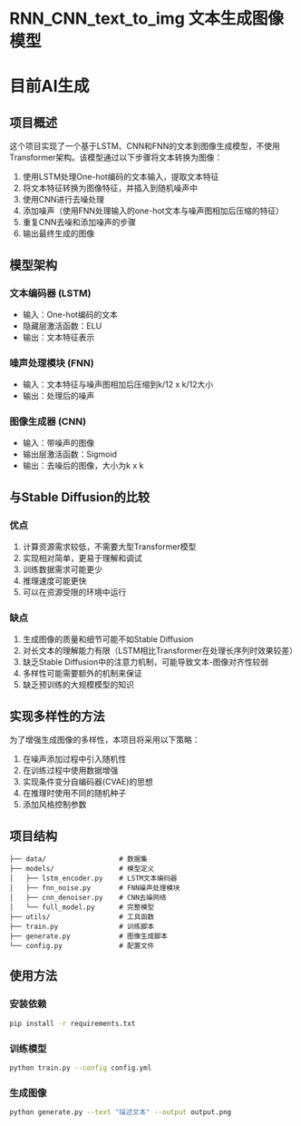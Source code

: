 # RNN_CNN_text_to_img 文本生成图像模型
# 目前AI生成
## 项目概述

这个项目实现了一个基于LSTM、CNN和FNN的文本到图像生成模型，不使用Transformer架构。该模型通过以下步骤将文本转换为图像：

1. 使用LSTM处理One-hot编码的文本输入，提取文本特征
2. 将文本特征转换为图像特征，并插入到随机噪声中
3. 使用CNN进行去噪处理
4. 添加噪声（使用FNN处理输入的one-hot文本与噪声图相加后压缩的特征）
5. 重复CNN去噪和添加噪声的步骤
6. 输出最终生成的图像

## 模型架构

### 文本编码器 (LSTM)
- 输入：One-hot编码的文本
- 隐藏层激活函数：ELU
- 输出：文本特征表示

### 噪声处理模块 (FNN)
- 输入：文本特征与噪声图相加后压缩到k/12 x k/12大小
- 输出：处理后的噪声

### 图像生成器 (CNN)
- 输入：带噪声的图像
- 输出层激活函数：Sigmoid
- 输出：去噪后的图像，大小为k x k

## 与Stable Diffusion的比较

### 优点
1. 计算资源需求较低，不需要大型Transformer模型
2. 实现相对简单，更易于理解和调试
3. 训练数据需求可能更少
4. 推理速度可能更快
5. 可以在资源受限的环境中运行

### 缺点
1. 生成图像的质量和细节可能不如Stable Diffusion
2. 对长文本的理解能力有限（LSTM相比Transformer在处理长序列时效果较差）
3. 缺乏Stable Diffusion中的注意力机制，可能导致文本-图像对齐性较弱
4. 多样性可能需要额外的机制来保证
5. 缺乏预训练的大规模模型的知识

## 实现多样性的方法

为了增强生成图像的多样性，本项目将采用以下策略：

1. 在噪声添加过程中引入随机性
2. 在训练过程中使用数据增强
3. 实现条件变分自编码器(CVAE)的思想
4. 在推理时使用不同的随机种子
5. 添加风格控制参数

## 项目结构

```
├── data/                  # 数据集
├── models/                # 模型定义
│   ├── lstm_encoder.py    # LSTM文本编码器
│   ├── fnn_noise.py       # FNN噪声处理模块
│   ├── cnn_denoiser.py    # CNN去噪网络
│   └── full_model.py      # 完整模型
├── utils/                 # 工具函数
├── train.py               # 训练脚本
├── generate.py            # 图像生成脚本
└── config.py              # 配置文件
```

## 使用方法

### 安装依赖
```bash
pip install -r requirements.txt
```

### 训练模型
```bash
python train.py --config config.yml
```

### 生成图像
```bash
python generate.py --text "描述文本" --output output.png
```